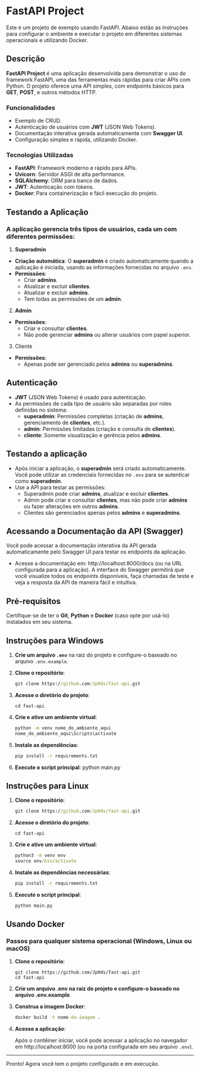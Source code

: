 # FastAPI Project

Este é um projeto de exemplo usando FastAPI. Abaixo estão as instruções para configurar o ambiente e executar o projeto em diferentes sistemas operacionais e utilizando Docker.


## Descrição

**FastAPI Project** é uma aplicação desenvolvida para demonstrar o uso do framework FastAPI, uma das ferramentas mais rápidas para criar APIs com Python. O projeto oferece uma API simples, com endpoints básicos para **GET**, **POST**, e outros métodos HTTP.

### Funcionalidades
- Exemplo de CRUD.
- Autenticação de usuários com **JWT** (JSON Web Tokens).
- Documentação interativa gerada automaticamente com **Swagger UI**.
- Configuração simples e rápida, utilizando Docker.

### Tecnologias Utilizadas
- **FastAPI**: Framework moderno e rápido para APIs.
- **Uvicorn**: Servidor ASGI de alta performance.
- **SQLAlchemy**: ORM para banco de dados.
- **JWT**: Autenticação com tokens.
- **Docker**: Para containerização e fácil execução do projeto.


## Testando a Aplicação
### A aplicação gerencia três tipos de usuários, cada um com diferentes permissões:

1. **Superadmin**
- **Criação automática**: O **superadmin** é criado automaticamente quando a aplicação é iniciada, usando as informações fornecidas no arquivo `.env`.
-  **Permissões**:
    - Criar **admins**.
    - Atualizar e excluir **clientes**.
    - Atualizar e excluir **admins**.
    - Tem todas as permissões de um **admin**.

2. **Admin**
- **Permissões**:
    - Criar e consultar **clientes**.
    - Não pode gerenciar **admins** ou alterar usuários com papel superior.
3. Cliente
- **Permissões**:
    - Apenas pode ser gerenciado pelos **admins** ou **superadmins**.

## Autenticação
- **JWT** (JSON Web Tokens) é usado para autenticação.
- As permissões de cada tipo de usuário são separadas por roles definidas no sistema:
    - **superadmin**: Permissões completas (criação de **admins**, gerenciamento de **clientes**, etc.).
    - **admin**: Permissões limitadas (criação e consulta de **clientes**).
    - **cliente**: Somente visualização e gerência pelos **admins**.

## Testando a aplicação
- Após iniciar a aplicação, o **superadmin** será criado automaticamente. Você pode utilizar as credenciais fornecidas no `.env` para se autenticar como **superadmin**.
- Use a API para testar as permissões:
    - Superadmin pode criar **admins**, atualizar e excluir **clientes**.
    - Admin pode criar e consultar **clientes**, mas não pode criar **admins** ou fazer alterações em outros **admins**.
    - Clientes são gerenciados apenas pelos **admins** e **superadmins**.

## Acessando a Documentação da API (Swagger)
 Você pode acessar a documentação interativa da API gerada automaticamente pelo Swagger UI para testar os endpoints da aplicação.

- Acesse a documentação em: http://localhost:8000/docs (ou na URL configurada para a aplicação).
A interface do Swagger permitirá que você visualize todos os endpoints disponíveis, faça chamadas de teste e veja a resposta da API de maneira fácil e intuitiva.


## Pré-requisitos

Certifique-se de ter o **Git**, **Python** e **Docker** (caso opte por usá-lo) instalados em seu sistema.


## Instruções para Windows

1. **Crie um arquivo `.env`** na raiz do projeto e configure-o baseado no arquivo `.env.example`.

2. **Clone o repositório**:

   ```cmd
   git clone https://github.com/JpHds/fast-api.git

3. **Acesse o diretório do projeto**:

    ```console
    cd fast-api

4. **Crie e ative um ambiente virtual**:

    ```cmd
    python -m venv nome_do_ambiente_aqui
    nome_do_ambiente_aqui\Scripts\activate


5. **Instale as dependências**:

    ```cmd
    pip install -r requirements.txt

6. **Execute o script principal**:
    python main.py

## Instruções para Linux

1. **Clone o repositório**:

    ```cmd
    git clone https://github.com/JpHds/fast-api.git

2. **Acesse o diretório do projeto**:

    ```console
    cd fast-api

3. **Crie e ative um ambiente virtual**:

    ```cmd
    python3 -m venv env
    source env/bin/activate

4. **Instale as dependências necessárias**:

    ```cmd
    pip install -r requirements.txt

5. **Execute o script principal**:

    ```cmd
    python main.py

## Usando Docker

### Passos para qualquer sistema operacional (Windows, Linux ou macOS)

1. **Clone o repositório**:

    ```console
    git clone https://github.com/JpHds/fast-api.git
    cd fast-api

2. **Crie um arquivo .env na raiz do projeto e configure-o baseado no arquivo .env.example**.

3. **Construa a imagem Docker**:

    ```cmd
    docker build -t nome-da-imagem .

4. **Acesse a aplicação**:

    Após o contêiner iniciar, você pode acessar a aplicação no navegador em http://localhost:8000 (ou na porta configurada em seu arquivo `.env`).

---

Pronto! Agora você tem o projeto configurado e em execução.
